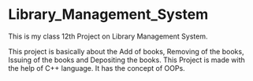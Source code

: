 # Library_Management_System
This is my class 12th Project on Library Management System.

This project is basically about the Add of books, Removing of the books, Issuing of the books and Depositing the books. This Project is made with the help of C++ language.
It has the concept of OOPs.
